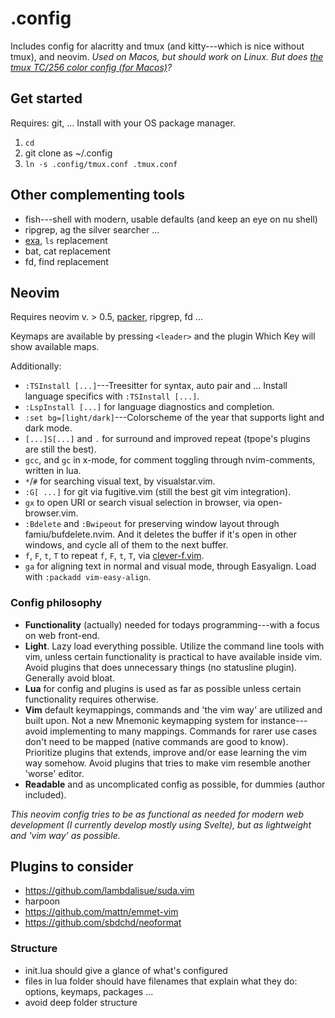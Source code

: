 # .config

Includes config for alacritty and tmux (and kitty---which is nice without tmux), and neovim. *Used on Macos, but should work on Linux. But does [the tmux TC/256 color config (for Macos)](//github.com/jssteinberg/config/blob/main/tmux.conf#L3-L4)?*

## Get started

Requires: git, ... Install with your OS package manager.

1. `cd`
2. git clone as ~/.config
3. `ln -s .config/tmux.conf .tmux.conf`

## Other complementing tools

- fish---shell with modern, usable defaults (and keep an eye on nu shell)
- ripgrep, ag the silver searcher ...
- [exa](https://github.com/ogham/exa), `ls` replacement
- bat, cat replacement
- fd, find replacement

## Neovim

Requires neovim v. > 0.5, [packer](https://github.com/wbthomason/packer.nvim), ripgrep, fd ...

Keymaps are available by pressing `<leader>` and the plugin Which Key will show available maps.

Additionally:

- `:TSInstall [...]`---Treesitter for syntax, auto pair and ... Install language specifics with `:TSInstall [...]`.
- `:LspInstall [...]` for language diagnostics and completion.
- `:set bg=[light/dark]`---Colorscheme of the year that supports light and dark mode.
- `[...]S[...]` and `.` for surround and improved repeat (tpope's plugins are still the best).
- `gcc`, and `gc` in x-mode, for comment toggling through nvim-comments, written in lua.
- `*`/`#` for searching visual text, by visualstar.vim.
- `:G[ ...]` for git via fugitive.vim (still the best git vim integration).
- `gx` to open URI or search visual selection in browser, via open-browser.vim.
- `:Bdelete` and `:Bwipeout` for preserving window layout through famiu/bufdelete.nvim. And it deletes the buffer if it's open in other windows, and cycle all of them to the next buffer.
- `f`, `F`, `t`, `T` to repeat `f`, `F`, `t`, `T`, via [clever-f.vim](https://github.com/rhysd/clever-f.vim).
- `ga` for aligning text in normal and visual mode, through Easyalign. Load with `:packadd vim-easy-align`.

### Config philosophy

- **Functionality** (actually) needed for todays programming---with a focus on web front-end.
- **Light**. Lazy load everything possible. Utilize the command line tools with vim, unless certain functionality is practical to have available inside vim. Avoid plugins that does unnecessary things (no statusline plugin). Generally avoid bloat.
- **Lua** for config and plugins is used as far as possible unless certain functionality requires otherwise.
- **Vim** default keymappings, commands and 'the vim way' are utilized and built upon. Not a new Mnemonic keymapping system for instance---avoid implementing to many mappings. Commands for rarer use cases don't need to be mapped (native commands are good to know). Prioritize plugins that extends, improve and/or ease learning the vim way somehow. Avoid plugins that tries to make vim resemble another 'worse' editor.
- **Readable** and as uncomplicated config as possible, for dummies (author included).

*This neovim config tries to be as functional as needed for modern web development (I currently develop mostly using Svelte), but as lightweight and 'vim way' as possible.*

## Plugins to consider

- https://github.com/lambdalisue/suda.vim
- harpoon
- https://github.com/mattn/emmet-vim
- https://github.com/sbdchd/neoformat

### Structure

- init.lua should give a glance of what's configured
- files in lua folder should have filenames that explain what they do: options, keymaps, packages ...
- avoid deep folder structure

[gl]: https://github.com/junegunn/gv.vim
[gd]: https://github.com/sindrets/diffview.nvim
